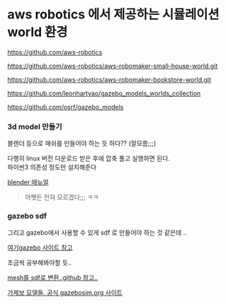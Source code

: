 # aws robotics 에서 제공하는 시뮬레이션 world 환경  

https://github.com/aws-robotics

https://github.com/aws-robotics/aws-robomaker-small-house-world.git

https://github.com/aws-robotics/aws-robomaker-bookstore-world.git

https://github.com/leonhartyao/gazebo_models_worlds_collection

https://github.com/osrf/gazebo_models

### 3d model 만들기
블렌더 등으로 매쉬를 만들어야 하는 듯 하다?? (잘모름;;;)   

다행히 linux 버전 다운로드 받은 후에  압축 풀고 실행하면 된다.  
파이썬3 의존성 정도만 설치해준다   

[blender 매뉴얼](https://docs.blender.org/manual/en/dev/contribute/install/linux.html)

> 어쨋든 전혀 모르겠다;;; ㅋㅋ

### gazebo sdf
그리고 gazebo에서 사용할 수 있게 sdf 로 만들어야 하는 것 같은데 ..

[여기gazebo 사이트 참고](https://classic.gazebosim.org/tutorials?tut=build_model)


조금씩 공부해봐야할 듯..

[mesh를 sdf로 변환..github 참고..](https://github.com/osrf/mesh_to_sdf)

[가제보 모델들. 공식 gazebosim.org 사이트](https://app.gazebosim.org/)

